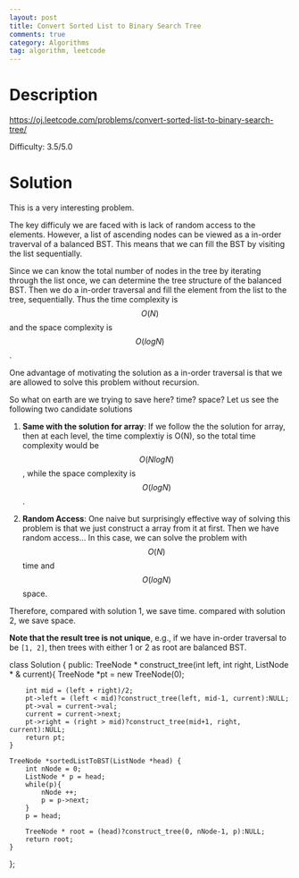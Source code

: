 ```yaml
---
layout: post
title: Convert Sorted List to Binary Search Tree 
comments: true
category: Algorithms
tag: algorithm, leetcode
---
```


# Description

https://oj.leetcode.com/problems/convert-sorted-list-to-binary-search-tree/

Difficulty: 3.5/5.0


# Solution

This is a very interesting problem.

The key difficuly we are faced with is lack of random access to the elements. However, a list of ascending nodes can be viewed as a in-order traverval of a balanced BST. This means that we can fill the BST by visiting the list sequentially. 

Since we can know the total number of nodes in the tree by iterating through the list once, we can determine the tree structure of the balanced BST. Then we do a in-order traversal and fill the element from the list to the tree, sequentially. Thus the time complexity is $$O(N)$$ and the space complexity is $$O(log N)$$.

One advantage of motivating the solution as a in-order traversal is that we are allowed to solve this problem without recursion.


So what on earth are we trying to save here? time? space? Let us see the following two candidate solutions

1. **Same with the solution for array**: If we follow the the solution for array, then at each level, the time complextiy is O(N), so the total time complexity would be $$O(N log N)$$, while the space complexity is $$O(log N)$$.

2. **Random Access**: One naive but surprisingly effective way of solving this problem is that we just construct a array from it at first. Then we have random access... In this case, we can solve the problem with $$O(N)$$ time and $$O(log N)$$ space.

Therefore, compared with solution 1, we save time. compared with solution 2, we save space.

**Note that the result tree is not unique**, e.g., if we have in-order traversal to be ``[1, 2]``, then trees with either 1 or 2 as root are balanced BST.

class Solution {
public:
    TreeNode * construct_tree(int left, int right, ListNode * & current){
        TreeNode *pt = new TreeNode(0);

        int mid = (left + right)/2;
        pt->left = (left < mid)?construct_tree(left, mid-1, current):NULL;
        pt->val = current->val;
        current = current->next;
        pt->right = (right > mid)?construct_tree(mid+1, right, current):NULL;
        return pt;
    }
        
    TreeNode *sortedListToBST(ListNode *head) {
        int nNode = 0;
        ListNode * p = head;
        while(p){
            nNode ++;
            p = p->next;
        }
        p = head;
        
        TreeNode * root = (head)?construct_tree(0, nNode-1, p):NULL;
        return root;
    }
};
